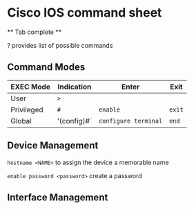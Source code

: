 # Cisco IOS command sheet

** Tab complete **

? provides list of possible commands

## Command Modes

| EXEC Mode | Indication | Enter | Exit | 
| --- | --- | --- | --- |
| User | `>` |  |  |
| Privileged | `#` | `enable` | `exit` |
| Global | '(config)#` | `configure terminal` | `end` |

## Device Management

`hostname <NAME>` to assign the device a memorable name

`enable password <password>` create a password

## Interface Management

